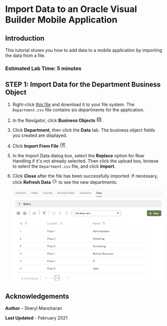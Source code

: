 # Import Data to an Oracle Visual Builder Mobile Application

## Introduction

This tutorial shows you how to add data to a mobile application by importing the data from a file.

### Estimated Lab Time: 5 minutes

## **STEP 1**: Import Data for the Department Business Object

1.  Right-click [this file](./files/Department.csv) and download it to your file system. The `Department.csv` file contains six departments for the application.
2.  In the Navigator, click **Business Objects** ![](./images/vbcsnd_mob_bo_icon.png).
3.  Click **Department**, then click the **Data** tab. The business object fields you created are displayed.
4.  Click **Import From File** ![](./images/vbcsnd_mob_import_icon_transp.png).
5.  In the Import Data dialog box, select the **Replace** option for Row Handling if it's not already selected. Then click the upload box, browse to select the `Department.csv` file, and click **Import**.
6.  Click **Close** after the file has been successfully imported. If necessary, click **Refresh Data** ![](./images/vbcsnd_mob_refresh_icon.png) to see the new departments.

    ![](./images/vbcsnd_mob_imp_s6.png)

## Acknowledgements
**Author** - Sheryl Manoharan

**Last Updated** - February 2021
